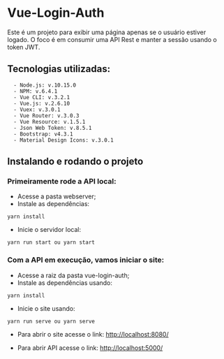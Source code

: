 # Vue-Login-Auth

Este é um projeto para exibir uma página apenas se o usuário estiver logado.
O foco é em consumir uma API Rest e manter a sessão usando o token JWT.

## Tecnologias utilizadas:

```
  - Node.js: v.10.15.0
  - NPM: v.6.4.1
  - Vue CLI: v.3.2.1
  - Vue.js: v.2.6.10
  - Vuex: v.3.0.1
  - Vue Router: v.3.0.3
  - Vue Resource: v.1.5.1
  - Json Web Token: v.8.5.1
  - Bootstrap: v4.3.1
  - Material Design Icons: v.3.0.1
```

## Instalando e rodando o projeto

### Primeiramente rode a API local:

- Acesse a pasta webserver;
- Instale as dependências:
```
yarn install
```
- Inicie o servidor local:
```
yarn run start ou yarn start
```

### Com a API em execução, vamos iniciar o site:

- Acesse a raiz da pasta vue-login-auth;
- Instale as dependências usando:
```
yarn install
```
- Inicie o site usando:
```
yarn run serve ou yarn serve
```

- Para abrir o site acesse o link:
[http://localhost:8080/](http://localhost:8080/)

- Para abrir API acesse o link:
[http://localhost:5000/](http://localhost:5000/)
